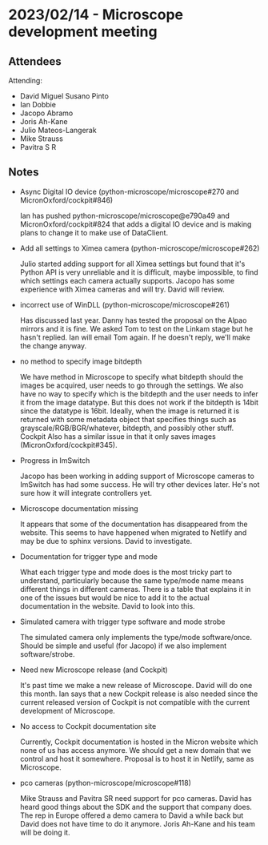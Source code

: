 # 2023/02/14 - Microscope development meeting

## Attendees

Attending:

- David Miguel Susano Pinto
- Ian Dobbie
- Jacopo Abramo
- Joris Ah-Kane
- Julio Mateos-Langerak
- Mike Strauss
- Pavitra S R

## Notes

* Async Digital IO device (python-microscope/microscope#270 and
  MicronOxford/cockpit#846)

  Ian has pushed python-microscope/microscope@e790a49 and
  MicronOxford/cockpit#824 that adds a digital IO device and is making
  plans to change it to make use of DataClient.

* Add all settings to Ximea camera (python-microscope/microscope#262)

  Julio started adding support for all Ximea settings but found that
  it's Python API is very unreliable and it is difficult, maybe
  impossible, to find which settings each camera actually supports.
  Jacopo has some experience with Ximea cameras and will try.  David
  will review.

* incorrect use of WinDLL (python-microscope/microscope#261)

  Has discussed last year.  Danny has tested the proposal on the Alpao
  mirrors and it is fine.  We asked Tom to test on the Linkam stage
  but he hasn't replied.  Ian will email Tom again.  If he doesn't
  reply, we'll make the change anyway.

* no method to specify image bitdepth

  We have method in Microscope to specify what bitdepth should the
  images be acquired, user needs to go through the settings.  We also
  have no way to specify which is the bitdepth and the user needs to
  infer it from the image datatype.  But this does not work if the
  bitdepth is 14bit since the datatype is 16bit.  Ideally, when the
  image is returned it is returned with some metadata object that
  specifies things such as grayscale/RGB/BGR/whatever, bitdepth, and
  possibly other stuff.  Cockpit Also has a similar issue in that it
  only saves images (MicronOxford/cockpit#345).

* Progress in ImSwitch

  Jacopo has been working in adding support of Microscope cameras to
  ImSwitch has had some success.  He will try other devices later.
  He's not sure how it will integrate controllers yet.

* Microscope documentation missing

  It appears that some of the documentation has disappeared from the
  website.  This seems to have happened when migrated to Netlify and
  may be due to sphinx versions.  David to investigate.

* Documentation for trigger type and mode

  What each trigger type and mode does is the most tricky part to
  understand, particularly because the same type/mode name means
  different things in different cameras.  There is a table that
  explains it in one of the issues but would be nice to add it to the
  actual documentation in the website.  David to look into this.

* Simulated camera with trigger type software and mode strobe

  The simulated camera only implements the type/mode software/once.
  Should be simple and useful (for Jacopo) if we also implement
  software/strobe.

* Need new Microscope release (and Cockpit)

  It's past time we make a new release of Microscope.  David will do
  one this month.  Ian says that a new Cockpit release is also needed
  since the current released version of Cockpit is not compatible with
  the current development of Microscope.

* No access to Cockpit documentation site

  Currently, Cockpit documentation is hosted in the Micron website
  which none of us has access anymore.  We should get a new domain
  that we control and host it somewhere.  Proposal is to host it in
  Netlify, same as Microscope.

* pco cameras (python-microscope/microscope#118)

  Mike Strauss and Pavitra SR need support for pco cameras.  David has
  heard good things about the SDK and the support that company does.
  The rep in Europe offered a demo camera to David a while back but
  David does not have time to do it anymore.  Joris Ah-Kane and his
  team will be doing it.
